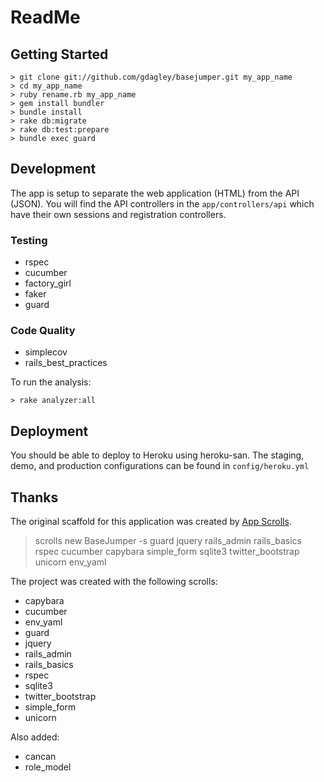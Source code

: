 # ReadMe

## Getting Started

    > git clone git://github.com/gdagley/basejumper.git my_app_name
    > cd my_app_name
    > ruby rename.rb my_app_name
    > gem install bundler
    > bundle install
    > rake db:migrate
    > rake db:test:prepare
    > bundle exec guard

## Development

The app is setup to separate the web application (HTML) from the API (JSON).  You will find the API controllers in the `app/controllers/api` which have their own sessions and registration controllers.

### Testing

* rspec
* cucumber
* factory_girl
* faker
* guard

### Code Quality

* simplecov
* rails_best_practices

To run the analysis:

    > rake analyzer:all

## Deployment

You should be able to deploy to Heroku using heroku-san.  The staging, demo, and production configurations can be found in `config/heroku.yml`

## Thanks

The original scaffold for this application was created by [App Scrolls](http://appscrolls.org).

> scrolls new BaseJumper -s guard jquery rails_admin rails_basics rspec cucumber capybara simple_form sqlite3 twitter_bootstrap unicorn env_yaml

The project was created with the following scrolls:

* capybara
* cucumber
* env_yaml
* guard
* jquery
* rails_admin
* rails_basics
* rspec
* sqlite3
* twitter_bootstrap
* simple_form
* unicorn

Also added:

* cancan
* role_model

